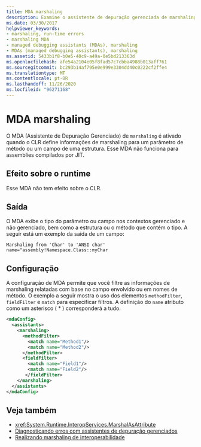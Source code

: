 ```yaml
---
title: MDA marshaling
description: Examine o assistente de depuração gerenciada de marshaling (MDA), que é invocado se o CLR configurar informações de marshaling para um parâmetro de método ou um campo de estrutura.
ms.date: 03/30/2017
helpviewer_keywords:
- marshaling, run-time errors
- marshaling MDA
- managed debugging assistants (MDAs), marshaling
- MDAs (managed debugging assistants), marshaling
ms.assetid: 5433b1f8-b0e5-40c9-a49a-0e5bd213363d
ms.openlocfilehash: afe54a2104e05f8fad57c7cbba4988b013aff761
ms.sourcegitcommit: bc293b14af795e0e999e3304dd40c0222cf2ffe4
ms.translationtype: MT
ms.contentlocale: pt-BR
ms.lasthandoff: 11/26/2020
ms.locfileid: "96271168"
---
```

# <a name="marshaling-mda"></a>MDA marshaling

O MDA (Assistente de Depuração Gerenciado) de `marshaling` é ativado quando o CLR define informações de marshaling para um parâmetro de método ou um campo de uma estrutura. Esse MDA não funciona para assemblies compilados por JIT.  
  
## <a name="effect-on-the-runtime"></a>Efeito sobre o runtime  

 Esse MDA não tem efeito sobre o CLR.  
  
## <a name="output"></a>Saída  

 O MDA exibe o tipo do parâmetro ou campo nos contextos gerenciado e não gerenciado, bem como a estrutura ou o método que contém o tipo.  A seguir está um exemplo da saída de um campo:  
  
```output
Marshaling from 'Char' to 'ANSI char'  
name="assembly!Namespace.Class::myChar  
```  
  
## <a name="configuration"></a>Configuração  

 A configuração de MDA permite que você filtre as informações de marshaling relatadas com base no campo envolvido ou em nomes de método.  O exemplo a seguir mostra o uso dos elementos `methodFilter`, `fieldFilter` e `match` para especificar filtros.  A definição do `name` atributo como um asterisco ( \* ) corresponderá a tudo.  
  
```xml  
<mdaConfig>  
  <assistants>  
    <marshaling>  
      <methodFilter>  
        <match name="Method1"/>  
        <match name="Method2"/>  
      </methodFilter>  
      <fieldFilter>  
        <match name="Field1"/>  
        <match name="Field2"/>  
       </fieldFilter>  
    </marshaling>  
  </assistants>  
</mdaConfig>  
```  
  
## <a name="see-also"></a>Veja também

- <xref:System.Runtime.InteropServices.MarshalAsAttribute>
- [Diagnosticando erros com assistentes de depuração gerenciados](diagnosing-errors-with-managed-debugging-assistants.md)
- [Realizando marshaling de interoperabilidade](../interop/interop-marshaling.md)
